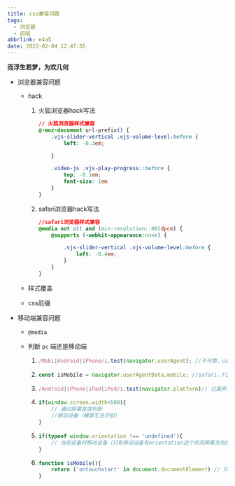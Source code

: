 ```yaml
---
title: css兼容问题
tags:
  - 浏览器
  - 前端
abbrlink: e4a5
date: 2022-02-04 12:47:55
---
```

**而浮生若梦，为欢几何**
<!--more-->
- 浏览器兼容问题

  - hack

    1. 火狐浏览器hack写法

       ```css
       // 火狐浏览器样式兼容
       @-moz-document url-prefix() {
           .vjs-slider-vertical .vjs-volume-level:before {
               left: -0.3em;
       
           }
       
           .video-js .vjs-play-progress::before {
               top: -0.1em;
               font-size: 1em
           }
       }
       ```

    2. safari浏览器hack写法

       ```css
       //safari浏览器样式兼容
       @media not all and (min-resolution:.001dpcm) {
           @supports (-webkit-appearance:none) {
       
               .vjs-slider-vertical .vjs-volume-level:before {
                   left: -0.4em;
               }
           }
       }
       ```

  - 样式覆盖

  - css前缀

- 移动端兼容问题

  - `@media`

  - 判断 `pc` 端还是移动端

    1. 
        ```javascript
        /Mobi|Android|iPhone/i.test(navigator.userAgent); //不可靠，userAgent字段可修改
        ```
    2. 
        ```javascript
        const isMobile = navigator.userAgentData.mobile; //safari，Firefox不支持
        ```
    3. 
        ```javascript
        /Android|iPhone|iPad|iPod/i.test(navigator.platform)// 已废弃，但所有浏览器都支持
        ```
    4. 
       ```javascript
       if(window.screen.width<500){
           // 通过屏幕宽度判断
           //移动设备（横屏无法识别）
       }
       ```
    5. 
        ```javascript
        if(typeof window.orientation !== 'undefined'){
            // 当前设备时移动设备（只有移动设备有orientation这个侦测屏幕方向的属性）
        }
        ```
    6. 
        ```javascript
        function isMobile(){
            return ('ontouchstart' in document.documentElement) // 只有移动设备有触摸事件
        }
        ```
